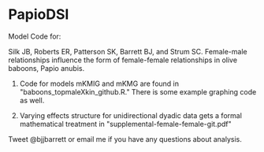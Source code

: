 # PapioDSI
Model Code for:

Silk JB, Roberts ER, Patterson SK, Barrett BJ, and Strum SC. Female-male relationships influence the form of female-female relationships in olive baboons, Papio anubis.

1) Code for models mKMIG and mKMG are found in "baboons_topmaleXkin_github.R." There is some example graphing code as well.

2) Varying effects structure for unidirectional dyadic data gets a formal mathematical treatment in "supplemental-female-female-git.pdf"

Tweet @bjjbarrett or email me if you have any questions about analysis.
